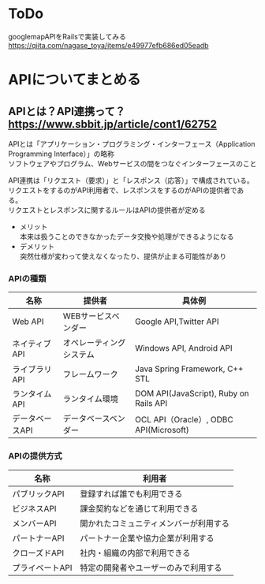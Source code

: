 # ToDo
googlemapAPIをRailsで実装してみる<br>
https://qiita.com/nagase_toya/items/e49977efb686ed05eadb


# APIについてまとめる
## APIとは？API連携って？https://www.sbbit.jp/article/cont1/62752
APIとは「アプリケーション・プログラミング・インターフェース（Application Programming Interface）」の略称<br>
ソフトウェアやプログラム、Webサービスの間をつなぐインターフェースのこと

API連携は「リクエスト（要求）」と「レスポンス（応答）」で構成されている。<br>
リクエストをするのがAPI利用者で、レスポンスをするのがAPIの提供者である。<br>
リクエストとレスポンスに関するルールはAPIの提供者が定める<br>


- メリット<br>
本来は扱うことのできなかったデータ交換や処理ができるようになる
- デメリット<br>
突然仕様が変わって使えなくなったり、提供が止まる可能性があり

### APIの種類
|名称 | 提供者 | 具体例 |
| --- | --- | --- |
| Web API | WEBサービスベンダー | Google API,Twitter API
| ネイティブAPI | オペレーティングシステム | Windows API, Android API
| ライブラリAPI | フレームワーク | Java Spring Framework, C++ STL
| ランタイムAPI | ランタイム環境 | DOM API(JavaScript), Ruby on Rails API
| データベースAPI | データベースベンダー | OCL API（Oracle）, ODBC API(Microsoft)

### APIの提供方式
| 名称 | 利用者 
| --- | ---
|パブリックAPI|登録すれば誰でも利用できる
|ビジネスAPI|課金契約などを通じて利用できる
|メンバーAPI|開かれたコミュニティメンバーが利用する
|パートナーAPI|パートナー企業や協力企業が利用する
|クローズドAPI|社内・組織の内部で利用できる
|プライベートAPI|特定の開発者やユーザーのみで利用する
